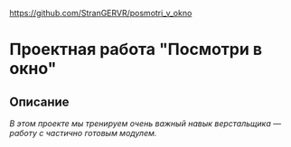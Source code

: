 https://github.com/StranGERVR/posmotri_v_okno

# Проектная работа "Посмотри в окно"
## Описание

*В этом проекте мы тренируем очень важный навык верстальщика — работу с частично готовым модулем.*
